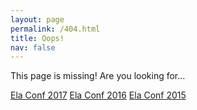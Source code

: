 ```yaml
---
layout: page
permalink: /404.html
title: Oops!
nav: false
---
```


This page is missing! Are you looking for...

<a href="http://elaconf.com/2017" class="button">Ela Conf 2017</a>
<a href="http://elaconf.com/2016" class="button">Ela Conf 2016</a>
<a href="http://elaconf.com/2015" class="button">Ela Conf 2015</a>
